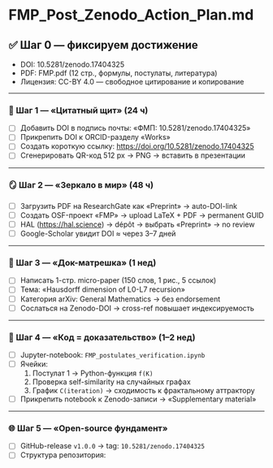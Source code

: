 # FMP_Post_Zenodo_Action_Plan.md

## ✅ Шаг 0 — фиксируем достижение
- DOI: 10.5281/zenodo.17404325
- PDF: FMP.pdf (12 стр., формулы, постулаты, литература)
- Лицензия: CC-BY 4.0 — свободное цитирование и копирование

---

### 🔮 Шаг 1 — «Цитатный щит» (24 ч)
- [ ] Добавить DOI в подпись почты: «ФМП: 10.5281/zenodo.17404325»
- [ ] Прикрепить DOI к ORCID-разделу «Works»
- [ ] Создать короткую ссылку: https://doi.org/10.5281/zenodo.17404325
- [ ] Сгенерировать QR-код 512 px → PNG → вставить в презентации

---

### 🪞 Шаг 2 — «Зеркало в мир» (48 ч)
- [ ] Загрузить PDF на ResearchGate как «Preprint» → auto-DOI-link
- [ ] Создать OSF-проект «FMP» → upload LaTeX + PDF → permanent GUID
- [ ] HAL (https://hal.science) → dépôt → выбрать «Preprint» → no review
- [ ] Google-Scholar увидит DOI ≈ через 3–7 дней

---

### 🧩 Шаг 3 — «Док-матрешка» (1 нед)
- [ ] Написать 1-стр. micro-paper (150 слов, 1 рис., 5 ссылок)
- [ ] Тема: «Hausdorff dimension of L0-L7 recursion»
- [ ] Категория arXiv: General Mathematics → без endorsement
- [ ] Сослаться на Zenodo-DOI → cross-ref повышает индексируемость

---

### 🧠 Шаг 4 — «Код = доказательство» (1–2 нед)
- [ ] Jupyter-notebook: `FMP_postulates_verification.ipynb`
- [ ] Ячейки:
  1. Постулат 1 → Python-функция `f(K)`
  2. Проверка self-similarity на случайных графах
  3. График `C(iteration)` → сходимость к фрактальному аттрактору
- [ ] Прикрепить notebook к Zenodo-записи → «Supplementary material»

---

### 🌐 Шаг 5 — «Open-source фундамент»
- [ ] GitHub-release `v1.0.0` → tag: `10.5281/zenodo.17404325`
- [ ] Структура репозитория: